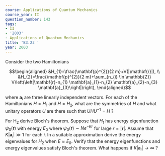 ```yaml
---
course: Applications of Quantum Mechanics
course_year: II
question_number: 143
tags:
- II
- '2003'
- Applications of Quantum Mechanics
title: 'B3.23 '
year: 2003
---
```



Consider the two Hamiltonians

$$\begin{aligned}
&H_{1}=\frac{\mathbf{p}^{2}}{2 m}+V(|\mathbf{r}|), \\
&H_{2}=\frac{\mathbf{p}^{2}}{2 m}+\sum_{n_{i} \in \mathbb{Z}} V\left(\left|\mathbf{r}-n_{1} \mathbf{a}_{1}-n_{2} \mathbf{a}_{2}-n_{3} \mathbf{a}_{3}\right|\right),
\end{aligned}$$

where $\mathbf{a}_{i}$ are three linearly independent vectors. For each of the Hamiltonians $H=H_{1}$ and $H=H_{2}$, what are the symmetries of $H$ and what unitary operators $U$ are there such that $U H U^{-1}=H$ ?

For $\mathrm{H}_{2}$ derive Bloch's theorem. Suppose that $H_{1}$ has energy eigenfunction $\psi_{0}(\mathbf{r})$ with energy $E_{0}$ where $\psi_{0}(\mathbf{r}) \sim N e^{-K r}$ for large $r=|\mathbf{r}|$. Assume that $K\left|\mathbf{a}_{i}\right| \gg 1$ for each $i$. In a suitable approximation derive the energy eigenvalues for $H_{2}$ when $E \approx E_{0}$. Verify that the energy eigenfunctions and energy eigenvalues satisfy Bloch's theorem. What happens if $K\left|\mathbf{a}_{i}\right| \rightarrow \infty$ ?